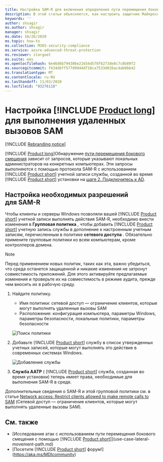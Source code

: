 ```yaml
---
title: Настройка SAM-R для включения определения пути перемещения бокового смещения в защитнике Майкрософт для идентификации
description: В этой статье объясняется, как настроить защитник Майкрософт для удостоверений, чтобы выполнять удаленные вызовы к SAM.
keywords: ''
author: shsagir
ms.author: shsagir
manager: shsagir
ms.date: 10/26/2020
ms.topic: how-to
ms.collection: M365-security-compliance
ms.service: azure-advanced-threat-protection
ms.reviewer: itargoet
ms.suite: ems
ms.openlocfilehash: 6e46d6b794386e21654d578f6273de8c7c8b89f2
ms.sourcegitcommit: f434dbff577d9944df18ca7533d026acdab0bb42
ms.translationtype: MT
ms.contentlocale: ru-RU
ms.lasthandoff: 11/03/2020
ms.locfileid: "93276118"
---
```

# <a name="configure-product-long-to-make-remote-calls-to-sam"></a>Настройка [!INCLUDE [Product long](includes/product-long.md)] для выполнения удаленных вызовов SAM

[!INCLUDE [Rebranding notice](includes/rebranding.md)]

[!INCLUDE [Product long](includes/product-long.md)]Обнаружение [пути перемещения бокового смещения](use-case-lateral-movement-path.md) зависит от запросов, которые указывают локальных администраторов на конкретных компьютерах. Эти запросы выполняются с помощью протокола SAM-R с использованием [!INCLUDE [Product short](includes/product-short.md)] учетной записи службы, созданной во время [!INCLUDE [Product short](includes/product-short.md)] установки на  [шаге 2. Подключитесь к AD](install-step2.md).

## <a name="configure-sam-r-required-permissions"></a>Настройка необходимых разрешений для SAM-R

Чтобы клиенты и серверы Windows позволяли вашей [!INCLUDE [Product short](includes/product-short.md)] учетной записи выполнять действия SAM-R, необходимо внести изменения в **Групповая политика** , чтобы добавить [!INCLUDE [Product short](includes/product-short.md)] учетную запись службы в дополнение к настроенным учетным записям, перечисленным в политике **сетевого доступа** . Обязательно примените групповые политики ко всем компьютерам, кроме контроллеров домена.

> [!Note]
> Перед применением новых политик, таких как эта, важно убедиться, что среда останется защищенной и никакие изменения не затронут совместимость приложений. Для этого активируйте предлагаемые изменения и проверьте их на совместимость в режиме аудита, прежде чем вносить их в рабочую среду.

1. Найдите политику.

   - Имя политики: сетевой доступ — ограничение клиентов, которые могут выполнять удаленные вызовы SAM
   - Расположение: конфигурация компьютера, параметры Windows, параметры безопасности, локальные политики, параметры безопасности

    ![Поиск политики](media/samr-policy-location.png)

1. Добавьте [!INCLUDE [Product short](includes/product-short.md)] службу в список утвержденных учетных записей, которые могут выполнять это действие в современных системах Windows.

    ![Добавление службы](media/samr-add-service.png)

3. **Служба AATP** ( [!INCLUDE [Product short](includes/product-short.md)] служба, созданная во время установки) теперь имеет права, необходимые для выполнения SAM-R в среде.

Дополнительные сведения о SAM-R и этой групповой политики см. в статье [Network access: Restrict clients allowed to make remote calls to SAM](/windows/security/threat-protection/security-policy-settings/network-access-restrict-clients-allowed-to-make-remote-sam-calls) (Сетевой доступ — ограничение клиентов, которые могут выполнять удаленные вызовы SAM).

## <a name="see-also"></a>См. также

- [Исследование атак с использованием пути перемещения бокового смещения с помощью [!INCLUDE [Product short](includes/product-short.md)]](use-case-lateral-movement-path.md)
- [Посетите [!INCLUDE [Product short](includes/product-short.md)] форум!](https://aka.ms/MDIcommunity)
